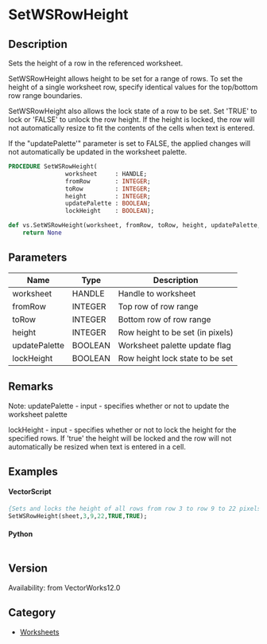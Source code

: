 # SetWSRowHeight

## Description
Sets the height of a row in the referenced worksheet.

SetWSRowHeight allows height to be set for a range of rows. To set the height of a single worksheet row, specify identical values for the top/bottom row range boundaries.

SetWSRowHeight also allows the lock state of a row to be set. Set 'TRUE' to lock or 'FALSE' to unlock the row height. If the height is locked, the row will not automatically resize to fit the contents of the cells when text is entered.

If the &quot;updatePalette'&quot; parameter is set to FALSE, the applied changes will not automatically be updated in the worksheet palette.

```pascal
PROCEDURE SetWSRowHeight(
				worksheet     : HANDLE;
				fromRow       : INTEGER;
				toRow         : INTEGER;
				height        : INTEGER;
				updatePalette : BOOLEAN;
				lockHeight    : BOOLEAN);
```

```python
def vs.SetWSRowHeight(worksheet, fromRow, toRow, height, updatePalette, lockHeight):
    return None
```

## Parameters
|Name|Type|Description|
|---|---|---|
|worksheet|HANDLE|Handle to worksheet|
|fromRow|INTEGER|Top row of row range|
|toRow|INTEGER|Bottom row of row range|
|height|INTEGER|Row height to be set (in pixels)|
|updatePalette|BOOLEAN|Worksheet palette update flag|
|lockHeight|BOOLEAN|Row height lock state to be set|

## Remarks
Note:
updatePalette - input - specifies whether or not to update the worksheet palette

lockHeight  - input - specifies whether or not to lock the height for the specified rows. If 'true' the height will be locked and the row will not automatically be resized when text is entered in a cell.

## Examples
#### VectorScript ####
```pascal
{Sets and locks the height of all rows from row 3 to row 9 to 22 pixels and update the changes in the worksheet palette }
SetWSRowHeight(sheet,3,9,22,TRUE,TRUE);
```
#### Python ####
```python

```

## Version
Availability: from VectorWorks12.0

## Category
* [Worksheets](../Categories/Worksheets.md)
